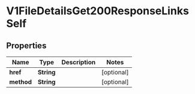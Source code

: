 
# V1FileDetailsGet200ResponseLinksSelf

## Properties
Name | Type | Description | Notes
------------ | ------------- | ------------- | -------------
**href** | **String** |  |  [optional]
**method** | **String** |  |  [optional]




